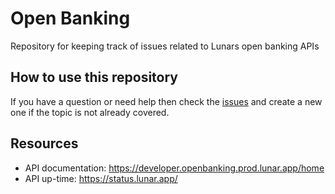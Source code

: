 # Open Banking

Repository for keeping track of issues related to Lunars open banking APIs

## How to use this repository

If you have a question or need help then check the [issues](https://github.com/lunarway/openbanking/issues) and create a new one if the topic is not already covered.

## Resources

- API documentation: <https://developer.openbanking.prod.lunar.app/home>
- API up-time: <https://status.lunar.app/>
